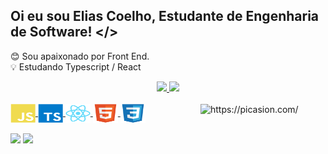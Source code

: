 ## Oi eu sou Elias Coelho, Estudante de Engenharia de Software! &#60;/&#62;

😊 Sou apaixonado por Front End.<br>
💡 Estudando Typescript / React 

<div align="center">
  <a href="https://www.linkedin.com/in/elias-coelho-287628178/">
  <img height="180em" src="https://github-readme-stats.vercel.app/api?username=EliasDev1&show_icons=true&theme=dark&include_all_commits=true&count_private=true"/>
  <img height="180em" src="https://github-readme-stats.vercel.app/api/top-langs/?username=EliasDev1&layout=compact&langs_count=7&theme=dark"/>
</div>
<div style="display: inline_block"><br>
  <img align="center" alt="Rafa-Js" height="30" width="40" src="https://raw.githubusercontent.com/devicons/devicon/master/icons/javascript/javascript-plain.svg">
  <img align="center" alt="Rafa-Ts" height="30" width="40" src="https://raw.githubusercontent.com/devicons/devicon/master/icons/typescript/typescript-plain.svg">
  <img align="center" alt="Rafa-React" height="30" width="40" src="https://raw.githubusercontent.com/devicons/devicon/master/icons/react/react-original.svg">
  <img align="center" alt="Rafa-HTML" height="30" width="40" src="https://raw.githubusercontent.com/devicons/devicon/master/icons/html5/html5-original.svg">
  <img align="center" alt="Rafa-CSS" height="30" width="40" src="https://raw.githubusercontent.com/devicons/devicon/master/icons/css3/css3-original.svg">
  <a href="https://picasion.com/"><img align="right" src="https://i.picasion.com/pic92/17731c1bb78316d437fa41b4fbcad0e0.gif" width="200" height="200" border="0" alt="https://picasion.com/" /></a><br />
  <br>
   <a href="https://www.instagram.com/zjuunnior/" target="_blank"><img src="https://img.shields.io/badge/-Instagram-%23E4405F?style=for-the-badge&logo=instagram&logoColor=white" target="_blank"></a>
  <a href="https://www.linkedin.com/in/elias-coelho-287628178/" target="_blank"><img src="https://img.shields.io/badge/-LinkedIn-%230077B5?style=for-the-badge&logo=linkedin&logoColor=white" target="_blank"></a> 
</div>
  
   ##
 
<div> 

 

